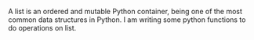 A list is an ordered and mutable Python container, being one of the most common data structures in Python.
I am  writing some python functions to do operations on list.
